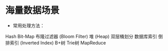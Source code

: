 # 海量数据场景

* 常用处理方法：  

Hash
Bit-Map
布隆过滤器 (Bloom Filter)
堆 (Heap)
双层桶划分
数据库索引
倒排索引 (Inverted Index)
B+树
Trie树
MapReduce

